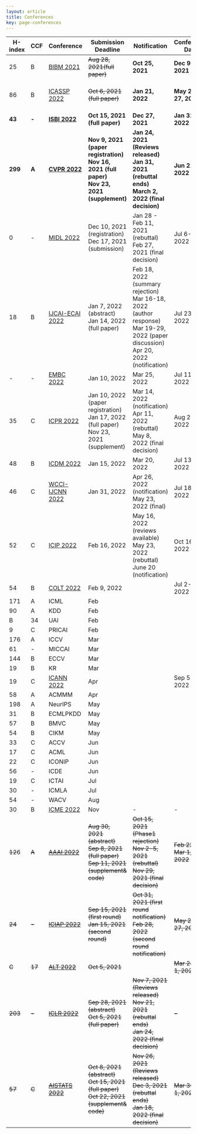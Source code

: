 ```yaml
---
layout: article
title: Conferences
key: page-conferences
---
```



| H-index | CCF    | Conference                                                   | Submission Deadline                                          | Notification                                                 | Conference Date          | Status                         |
| ------- | ------ | ------------------------------------------------------------ | ------------------------------------------------------------ | ------------------------------------------------------------ | ------------------------ | ------------------------------ |
| 25      | B      | [BIBM 2021](https://ieeebibm.org/BIBM2021/)                  | ~~Aug 28, 2021(full paper)~~                                 | **Oct 25, 2021**                                             | **Dec 9-12, 2021**       | **Submitted paper "SIEMIL"**   |
| 86      | B      | [ICASSP 2022](https://2022.ieeeicassp.org/)                  | ~~Oct 6, 2021 (full paper)~~                                 | **Jan 21, 2022**                                             | **May 22-27, 2022**      | **Submitted paper "TSML-MIL"** |
| **43**  | **-**  | **[ISBI 2022](https://biomedicalimaging.org/2022/)**         | **Oct 15, 2021 (full paper)**                                | **Dec 27, 2021**                                             | **Jan 31, 2022**         |                                |
| **299** | **A**  | **[CVPR 2022](http://cvpr2022.thecvf.com/)**                 | **Nov 9, 2021 (paper registration)<br/>Nov 16, 2021 (full paper)<br/>Nov 23, 2021 (supplement)** | **Jan 24, 2021 (Reviews released)<br/>Jan 31, 2021 (rebuttal ends)<br/>March 2, 2022 (final decision)** | **Jun 21-24, 2022**      |                                |
| 0       | -      | [MIDL 2022](https://2022.midl.io/)                           | Dec 10, 2021 (registration)<br/>Dec 17, 2021 (submission)    | Jan 28 - Feb 11, 2021 (rebuttal)<br/>Feb 27, 2021 (final decision) | Jul 6-8, 2022            |                                |
| 18      | B      | [IJCAI-ECAI 2022](https://ijcai-22.org/)                     | Jan 7, 2022 (abstract)<br/>Jan 14, 2022 (full paper)         | Feb 18, 2022 (summary rejection)<br/>Mar 16-18, 2022 (author response)<br>Mar 19-29, 2022 (paper discussion)<br>Apr 20, 2022 (notification) | Jul 23-29, 2022          |                                |
| -       | -      | [EMBC 2022](https://embc.embs.org/2022/)                     | Jan 10, 2022                                                 | Mar 25, 2022                                                 | Jul 11-15, 2022          |                                |
| 35      | C      | [ICPR 2022](https://www.icpr2022.com/)                       | Jan 10, 2022 (paper registration)<br/>Jan 17, 2022 (full paper)<br/>Nov 23, 2021 (supplement) | Mar 14, 2022 (notification)<br>Apr 11, 2022 (rebuttal)<br>May 8, 2022 (final decision) | Aug 22-25, 2022          |                                |
| 48      | B      | [ICDM 2022](https://www.data-mining-forum.de/important_dates.php) | Jan 15, 2022                                                 | Mar 20, 2022                                                 | Jul 13-17, 2022          |                                |
| 46      | C      | [WCCI-IJCNN 2022](https://wcci2022.org/)                     | Jan 31, 2022                                                 | Apr 26, 2022 (notification)<br>May 23, 2022 (final)          | Jul 18-23, 2022          |                                |
| 52      | C      | [ICIP 2022](http://2022.ieeeicip.org/)                       | Feb 16, 2022                                                 | May 16, 2022 (reviews available)<br>May 23, 2022 (rebuttal)<br>June 20 (notification) | Oct 16-19, 2022          |                                |
| 54      | B      | [COLT 2022](http://learningtheory.org/colt2022/)             | Feb 9, 2022                                                  |                                                              | Jul 2-5, 2022            |                                |
| 171     | A      | ICML                                                         | Feb                                                          |                                                              |                          |                                |
| 90      | A      | KDD                                                          | Feb                                                          |                                                              |                          |                                |
| B       | 34     | UAI                                                          | Feb                                                          |                                                              |                          |                                |
| 9       | C      | PRICAI                                                       | Feb                                                          |                                                              |                          |                                |
| 176     | A      | ICCV                                                         | Mar                                                          |                                                              |                          |                                |
| 61      | -      | MICCAI                                                       | Mar                                                          |                                                              |                          |                                |
| 144     | B      | ECCV                                                         | Mar                                                          |                                                              |                          |                                |
| 19      | B      | KR                                                           | Mar                                                          |                                                              |                          |                                |
| 19      | C      | [ICANN 2022](https://e-nns.org/icann2022/)                   | Apr                                                          |                                                              | Sep 5-8, 2022            |                                |
| 58      | A      | ACMMM                                                        | Apr                                                          |                                                              |                          |                                |
| 198     | A      | NeurIPS                                                      | May                                                          |                                                              |                          |                                |
| 31      | B      | ECMLPKDD                                                     | May                                                          |                                                              |                          |                                |
| 57      | B      | BMVC                                                         | May                                                          |                                                              |                          |                                |
| 54      | B      | CIKM                                                         | May                                                          |                                                              |                          |                                |
| 33      | C      | ACCV                                                         | Jun                                                          |                                                              |                          |                                |
| 17      | C      | ACML                                                         | Jun                                                          |                                                              |                          |                                |
| 22      | C      | ICONIP                                                       | Jun                                                          |                                                              |                          |                                |
| 56      | -      | ICDE                                                         | Jun                                                          |                                                              |                          |                                |
| 19      | C      | ICTAI                                                        | Jul                                                          |                                                              |                          |                                |
| 30      | -      | ICMLA                                                        | Jul                                                          |                                                              |                          |                                |
| 54      | -      | WACV                                                         | Aug                                                          |                                                              |                          |                                |
| 30      | B      | [ICME 2022](http://2022.ieeeicme.org/)                       | Nov                                                          | -                                                            | -                        |                                |
| ~~12~~6 | ~~A~~  | ~~[AAAI 2022](https://aaai.org/Conferences/AAAI-22/aaai22call/)~~ | ~~Aug 30, 2021 (abstract)<br/>Sep 8, 2021 (full paper)<br/>Sep 11, 2021 (supplement& code)~~ | ~~Oct 15, 2021 (Phase1 rejection)<br/>Nov 2-5, 2021 (rebuttal)<br/>Nov 29, 2021 (final decision)~~ | ~~Feb 22 - Mar 1, 2022~~ | not participating              |
| ~~24~~  | ~~-~~  | ~~[ICIAP 2022](https://www.iciap2021.org/)~~                 | ~~Sep 15, 2021 (first round)<br/>Jan 15, 2021 (second round)~~ | ~~Oct 31, 2021 (first round notification)<br/>Feb 28, 2022 (second round notification)~~ | ~~May 23-27, 2022~~      | not participating              |
| ~~C~~   | ~~17~~ | ~~[ALT 2022](http://algorithmiclearningtheory.org/alt2022/)~~ | ~~Oct 5, 2021~~                                              |                                                              | ~~Mar 28-Apr 1, 2022~~   | not participating              |
| ~~203~~ | ~~-~~  | ~~[ICLR 2022](https://iclr.cc/Conferences/2022/CallForPapers)~~ | ~~Sep 28, 2021 (abstract)<br/>Oct 5, 2021 (full paper)~~     | ~~Nov 7, 2021 (Reviews released)<br/>Nov 21, 2021 (rebuttal ends)<br/>Jan 24, 2022 (final decision)~~ | ~~-~~                    | not participating              |
| ~~57~~  | ~~C~~  | ~~[AISTATS 2022](https://aistats.org/aistats2022/index.html)~~ | ~~Oct 8, 2021 (abstract)<br/>Oct 15, 2021 (full paper)<br/>Oct 22, 2021 (supplement& code)~~ | ~~Nov 26, 2021 (Reviews released)<br/>Dec 3, 2021 (rebuttal ends)<br/>Jan 18, 2022 (final decision)~~ | ~~Mar 30-Apr 1, 2022~~   | not participating              |